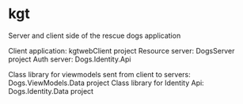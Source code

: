 # kgt
Server and client side of the rescue dogs application

Client application: kgtwebClient project
Resource server: DogsServer project
Auth server: Dogs.Identity.Api

Class library for viewmodels sent from client to servers: Dogs.ViewModels.Data project 
Class library for Identity Api: Dogs.Identity.Data project
